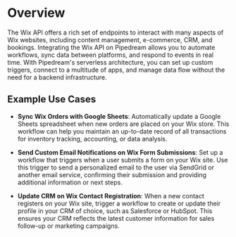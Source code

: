 # Overview

The Wix API offers a rich set of endpoints to interact with many aspects of Wix websites, including content management, e-commerce, CRM, and bookings. Integrating the Wix API on Pipedream allows you to automate workflows, sync data between platforms, and respond to events in real time. With Pipedream's serverless architecture, you can set up custom triggers, connect to a multitude of apps, and manage data flow without the need for a backend infrastructure.

## Example Use Cases

- **Sync Wix Orders with Google Sheets**: Automatically update a Google Sheets spreadsheet when new orders are placed on your Wix store. This workflow can help you maintain an up-to-date record of all transactions for inventory tracking, accounting, or data analysis.

- **Send Custom Email Notifications on Wix Form Submissions**: Set up a workflow that triggers when a user submits a form on your Wix site. Use this trigger to send a personalized email to the user via SendGrid or another email service, confirming their submission and providing additional information or next steps.

- **Update CRM on Wix Contact Registration**: When a new contact registers on your Wix site, trigger a workflow to create or update their profile in your CRM of choice, such as Salesforce or HubSpot. This ensures your CRM reflects the latest customer information for sales follow-up or marketing campaigns.
